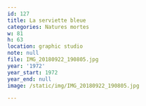 ```yaml
---
id: 127
title: La serviette bleue
categories: Natures mortes
w: 81
h: 63
location: graphic studio
note: null
file: IMG_20180922_190805.jpg
year: '1972'
year_start: 1972
year_end: null
image: /static/img/IMG_20180922_190805.jpg

---
```

